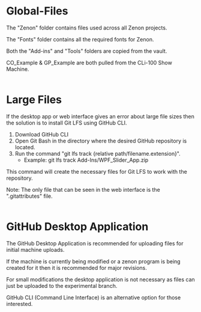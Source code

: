 # Global-Files
The "Zenon" folder contains files used across all Zenon projects.  </br>

The "Fonts" folder contains all the required fonts for Zenon.  </br>

Both the "Add-ins" and "Tools" folders are copied from the vault.  </br>

CO_Example & GP_Example are both pulled from the CLi-100 Show Machine.  </br></br>

# Large Files
If the desktop app or web interface gives an error about large file sizes then the solution is to install Git LFS using GitHub CLI.  </br>

1. Download GitHub CLI
2. Open Git Bash in the directory where the desired GitHub repository is located.
3. Run the command "git lfs track {relative path/filename.extension}".
   - Example: git lfs track Add-Ins/WPF_Slider_App.zip  </br>
   
This command will create the necessary files for Git LFS to work with the repository.  </br>

Note: The only file that can be seen in the web interface is the ".gitattributes" file.  </br></br>

# GitHub Desktop Application
The GitHub Desktop Application is recommended for uploading files for initial machine uploads.  </br>

If the machine is currently being modified or a zenon program is being created for it then it is recommended for major revisions.  </br>

For small modifications the desktop application is not necessary as files can just be uploaded to the experimental branch.  </br>

GitHub CLI (Command Line Interface) is an alternative option for those interested.
